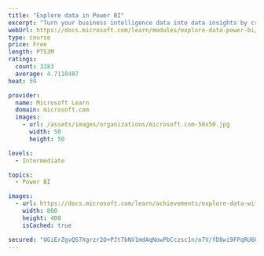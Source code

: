 ```yaml
---
title: "Explore data in Power BI"
excerpt: "Turn your business intelligence data into data insights by creating and configuring Power BI dashboards."
webUrl: https://docs.microsoft.com/learn/modules/explore-data-power-bi/
type: course
price: Free
length: PT53M
ratings:
  count: 3283
  average: 4.7118487
heat: 59

provider:
  name: Microsoft Learn
  domain: microsoft.com
  images:
    - url: /assets/images/organizations/microsoft.com-50x50.jpg
      width: 50
      height: 50

levels:
  - Intermediate

topics:
  - Power BI

images:
  - url: https://docs.microsoft.com/learn/achievements/explore-data-with-power-bi-desktop-social.png
    width: 800
    height: 400
    isCached: true

secured: "UGiErZgvQS7Xgrzr2O+PJt7bNV1mdAqNowPbCczsc1n/o7V/fD8wi9FPqRU6O6fpTrbGG66nP4ku/u8gvrCm/VvpN0QjfGhfXCEh8QCQqdzsRo+M/he0id3rNDPLRhCr1HeTEypGP2NmdQrdsYIlrAuY/FR+tGgu1mOMtAW6FXMEC8QftBEYjHB5PWyhNpGZ5w8ClKd1xKyKd0NRX9LOXHbFQK2U6lp5kH/aHxfEeEsmIyi70aHr3Ob2vwHk7EVGwjZvBK+DsHTComJf5U1RKVUOBwYaP52etDkBU5PjE62Wu2H8FSRK3OqhdDmlgbzgjz0JlnpTOuWBWpzOVwjM8FSvtYJEiPfds+eSnwldGhX78FElUdFMEtM6I9sn+zML/uDE+Qe5338XkAiPEuAMvv/6BR87WgTiWMU7RoZyrnQ=;l4w7GVxTxcI/l9N4pENhPA=="
---
```


